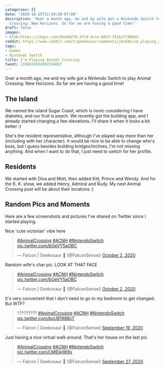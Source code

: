 ```yaml
---
categories: []
date: "2020-10-15T11:34:20-07:00"
description: 'Over a month ago, me and my wife got a Nintendo Switch to play Animal
  Crossing: New Horizons. So far we are having a good time!'
draft: false
images:
- blob:https://imgur.com/92a94279-3fc9-4cce-8053-351b1f748bb2
reddit: https://www.reddit.com/r/geekosaur/comments/jbu58o/im_playing_animal_crossing/
tags:
- Games
- Nintendo Switch
title: I'm Playing Animal Crossing
tweet: 1316824554363334657
---
```


Over a month ago, me and my wife got a Nintendo Switch to play Animal Crossing: New Horizons. So far we are having a good time!

<!--more-->

## The Island

We named the island Sugar Coast, which is ironic considering I have diabetes, and our fruit is peach. We recently got the building app, and I already started changing a few elevations. I'll share it when it looks a bit better :)

She's the resident representative, although I've played way more than her (including with her character). It would be nice to be able to change who's boss, but I guess besides building bridges/inclines, I'm not missing anything. And when I want to do that, I just need to switch for her profile.

## Residents

We started with Diva and Mott, then added Kitt, Prince and Wendy. And for the K. K. show, we added Henry, Admiral and Rudy. My next Animal Crossing post will be about their locations :)

## Random Pics and Moments

Here are a few screenshots and pictures I've shared on Twitter since I started playing.

Nice 'cute victorian' vibe here

<blockquote class="twitter-tweet"><p lang="und" dir="ltr"><a href="https://twitter.com/hashtag/AnimalCrossing?src=hash&amp;ref_src=twsrc%5Etfw">#AnimalCrossing</a> <a href="https://twitter.com/hashtag/ACNH?src=hash&amp;ref_src=twsrc%5Etfw">#ACNH</a> <a href="https://twitter.com/hashtag/NintendoSwitch?src=hash&amp;ref_src=twsrc%5Etfw">#NintendoSwitch</a> <a href="https://t.co/bOeVY5aOBC">pic.twitter.com/bOeVY5aOBC</a></p>&mdash; Falcon | Geekosaur 🍥 (@FalconSensei) <a href="https://twitter.com/FalconSensei/status/1311896328926945280?ref_src=twsrc%5Etfw">October 2, 2020</a></blockquote> <script async src="https://platform.twitter.com/widgets.js" charset="utf-8"></script>

Random wife's char pic. LOOK AT THAT FACE

<blockquote class="twitter-tweet"><p lang="und" dir="ltr"><a href="https://twitter.com/hashtag/AnimalCrossing?src=hash&amp;ref_src=twsrc%5Etfw">#AnimalCrossing</a> <a href="https://twitter.com/hashtag/ACNH?src=hash&amp;ref_src=twsrc%5Etfw">#ACNH</a> <a href="https://twitter.com/hashtag/NintendoSwitch?src=hash&amp;ref_src=twsrc%5Etfw">#NintendoSwitch</a> <a href="https://t.co/bOeVY5aOBC">pic.twitter.com/bOeVY5aOBC</a></p>&mdash; Falcon | Geekosaur 🍥 (@FalconSensei) <a href="https://twitter.com/FalconSensei/status/1311896328926945280?ref_src=twsrc%5Etfw">October 2, 2020</a></blockquote> <script async src="https://platform.twitter.com/widgets.js" charset="utf-8"></script>

It's very convenient that I don't need to go to my bedroom to get changed. But WTF?

<blockquote class="twitter-tweet"><p lang="und" dir="ltr">????????? <a href="https://twitter.com/hashtag/AnimalCrossing?src=hash&amp;ref_src=twsrc%5Etfw">#AnimalCrossing</a> <a href="https://twitter.com/hashtag/ACNH?src=hash&amp;ref_src=twsrc%5Etfw">#ACNH</a> <a href="https://twitter.com/hashtag/NintendoSwitch?src=hash&amp;ref_src=twsrc%5Etfw">#NintendoSwitch</a> <a href="https://t.co/boUB198BcT">pic.twitter.com/boUB198BcT</a></p>&mdash; Falcon | Geekosaur 🍥 (@FalconSensei) <a href="https://twitter.com/FalconSensei/status/1307451229488865280?ref_src=twsrc%5Etfw">September 19, 2020</a></blockquote> <script async src="https://platform.twitter.com/widgets.js" charset="utf-8"></script>

Just having a nice virtual walk around. That's her house on the last pic.

<blockquote class="twitter-tweet"><p lang="und" dir="ltr"><a href="https://twitter.com/hashtag/AnimalCrossing?src=hash&amp;ref_src=twsrc%5Etfw">#AnimalCrossing</a> <a href="https://twitter.com/hashtag/ACNH?src=hash&amp;ref_src=twsrc%5Etfw">#ACNH</a> <a href="https://twitter.com/hashtag/NintendoSwitch?src=hash&amp;ref_src=twsrc%5Etfw">#NintendoSwitch</a> <a href="https://t.co/LMlEjklW9s">pic.twitter.com/LMlEjklW9s</a></p>&mdash; Falcon | Geekosaur 🍥 (@FalconSensei) <a href="https://twitter.com/FalconSensei/status/1310115699252051968?ref_src=twsrc%5Etfw">September 27, 2020</a></blockquote> <script async src="https://platform.twitter.com/widgets.js" charset="utf-8"></script>
